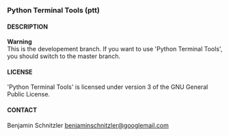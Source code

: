 ### Python Terminal Tools (ptt)

#### DESCRIPTION

**Warning**<br />
This is the developement branch. If you want to use 'Python Terminal Tools',
you should switch to the master branch.

#### LICENSE

'Python Terminal Tools' is licensed under version 3 of the GNU General Public
License.

#### CONTACT

Benjamin Schnitzler <benjaminschnitzler@googlemail.com>
